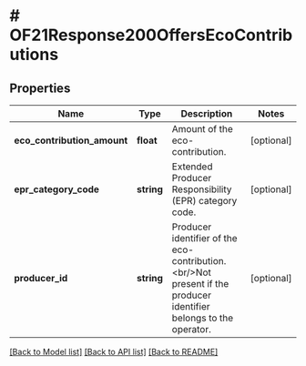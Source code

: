 # # OF21Response200OffersEcoContributions

## Properties

Name | Type | Description | Notes
------------ | ------------- | ------------- | -------------
**eco_contribution_amount** | **float** | Amount of the eco-contribution. | [optional]
**epr_category_code** | **string** | Extended Producer Responsibility (EPR) category code. | [optional]
**producer_id** | **string** | Producer identifier of the eco-contribution.&lt;br/&gt;Not present if the producer identifier belongs to the operator. | [optional]

[[Back to Model list]](../../README.md#models) [[Back to API list]](../../README.md#endpoints) [[Back to README]](../../README.md)
